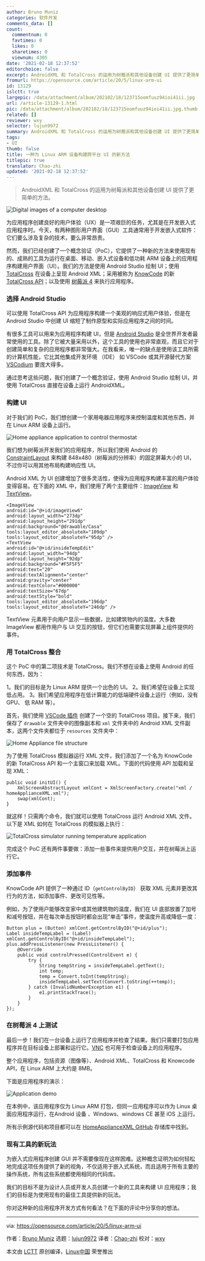 ```yaml
---
author: Bruno Muniz
categories: 软件开发
comments_data: []
count:
  commentnum: 0
  favtimes: 0
  likes: 0
  sharetimes: 0
  viewnum: 4305
date: '2021-02-18 12:37:52'
editorchoice: false
excerpt: AndroidXML 和 TotalCross 的运用为树莓派和其他设备创建 UI 提供了更简单的方法。
fromurl: https://opensource.com/article/20/5/linux-arm-ui
id: 13129
islctt: true
largepic: /data/attachment/album/202102/18/123715oomfuuz94ioi41ii.jpg
url: /article-13129-1.html
pic: /data/attachment/album/202102/18/123715oomfuuz94ioi41ii.jpg.thumb.jpg
related: []
reviewer: wxy
selector: lujun9972
summary: AndroidXML 和 TotalCross 的运用为树莓派和其他设备创建 UI 提供了更简单的方法。
tags:
- UI
thumb: false
title: 一种为 Linux ARM 设备构建跨平台 UI 的新方法
titlepic: true
translator: Chao-zhi
updated: '2021-02-18 12:37:52'
---
```



> 
> AndroidXML 和 TotalCross 的运用为树莓派和其他设备创建 UI 提供了更简单的方法。
> 
> 
> 


![](/data/attachment/album/202102/18/123715oomfuuz94ioi41ii.jpg "Digital images of a computer desktop")


为应用程序创建良好的用户体验（UX）是一项艰巨的任务，尤其是在开发嵌入式应用程序时。今天，有两种图形用户界面（GUI）工具通常用于开发嵌入式软件：它们要么涉及复杂的技术，要么非常昂贵。


然而，我们已经创建了一个概念验证（PoC），它提供了一种新的方法来使用现有的、成熟的工具为运行在桌面、移动、嵌入式设备和低功耗 ARM 设备上的应用程序构建用户界面（UI）。我们的方法是使用 Android Studio 绘制 UI；使用 [TotalCross](https://totalcross.com/) 在设备上呈现 Android XML；采用被称为 [KnowCode](https://github.com/TotalCross/KnowCodeXML) 的新 [TotalCross API](https://yourapp.totalcross.com/knowcode-app)；以及使用 [树莓派 4](https://www.raspberrypi.org/) 来执行应用程序。


### 选择 Android Studio


可以使用 TotalCross API 为应用程序构建一个美观的响应式用户体验，但是在 Android Studio 中创建 UI 缩短了制作原型和实际应用程序之间的时间。


有很多工具可以用来为应用程序构建 UI，但是 [Android Studio](https://developer.android.com/studio) 是全世界开发者最常使用的工具。除了它被大量采用以外，这个工具的使用也非常直观，而且它对于创建简单和复杂的应用程序都非常强大。在我看来，唯一的缺点是使用该工具所需的计算机性能，它比其他集成开发环境 （IDE） 如 VSCode 或其开源替代方案 [VSCodium](https://vscodium.com/) 要庞大得多。


通过思考这些问题，我们创建了一个概念验证，使用 Android Studio 绘制 UI，并使用 TotalCross 直接在设备上运行 AndroidXML。


### 构建 UI


对于我们的 PoC，我们想创建一个家用电器应用程序来控制温度和其他东西，并在 Linux ARM 设备上运行。


![Home appliance application to control thermostat](/data/attachment/album/202102/18/123754nxtt51tgtg21jht5.png "Home appliance application to control thermostat")


我们想为树莓派开发我们的应用程序，所以我们使用 Android 的 [ConstraintLayout](https://codelabs.developers.google.com/codelabs/constraint-layout/index.html#0) 来构建 848x480（树莓派的分辨率）的固定屏幕大小的 UI，不过你可以用其他布局构建响应性 UI。


Android XML 为 UI 创建增加了很多灵活性，使得为应用程序构建丰富的用户体验变得容易。在下面的 XML 中，我们使用了两个主要组件：[ImageView](https://developer.android.com/reference/android/widget/ImageView) 和 [TextView](https://developer.android.com/reference/android/widget/TextView)。



```
<ImageView
android:id="@+id/imageView6"
android:layout_width="273dp"
android:layout_height="291dp"
android:background="@drawable/Casa"
tools:layout_editor_absoluteX="109dp"
tools:layout_editor_absoluteY="95dp" />
<TextView
android:id="@+id/insideTempEdit"
android:layout_width="94dp"
android:layout_height="92dp"
android:background="#F5F5F5"
android:text="20"
android:textAlignment="center"
android:gravity="center"
android:textColor="#000000"
android:textSize="67dp"
android:textStyle="bold"
tools:layout_editor_absoluteX="196dp"
tools:layout_editor_absoluteY="246dp" />

```

TextView 元素用于向用户显示一些数据，比如建筑物内的温度。大多数 ImageView 都用作用户与 UI 交互的按钮，但它们也需要实现屏幕上组件提供的事件。


### 用 TotalCross 整合


这个 PoC 中的第二项技术是 TotalCross。我们不想在设备上使用 Android 的任何东西，因为：


1。我们的目标是为 Linux ARM 提供一个出色的 UI。 2。我们希望在设备上实现低占用。 3。我们希望应用程序在低计算能力的低端硬件设备上运行（例如，没有 GPU、 低 RAM 等）。


首先，我们使用 [VSCode 插件](https://medium.com/totalcross-community/totalcross-plugin-for-vscode-4f45da146a0a) 创建了一个空的 TotalCross 项目。接下来，我们保存了 `drawable` 文件夹中的图像副本和 `xml` 文件夹中的 Android XML 文件副本，这两个文件夹都位于 `resources` 文件夹中：


![Home Appliance file structure](/data/attachment/album/202102/18/123754n22li8268d82s882.png "Home Appliance file structure")


为了使用 TotalCross 模拟器运行 XML 文件，我们添加了一个名为 KnowCode 的新 TotalCross API 和一个主窗口来加载 XML。下面的代码使用 API 加载和呈现 XML：



```
public void initUI() {
    XmlScreenAbstractLayout xmlCont = XmlScreenFactory.create("xml / homeApplianceXML.xml");
    swap(xmlCont);
}

```

就这样！只需两个命令，我们就可以使用 TotalCross 运行 Android XML 文件。以下是 XML 如何在 TotalCross 的模拟器上执行：


![TotalCross simulator running temperature application](/data/attachment/album/202102/18/123755zcjpqmjj7v4o7dol.png "TotalCross simulator running temperature application")


完成这个 PoC 还有两件事要做：添加一些事件来提供用户交互，并在树莓派上运行它。


### 添加事件


KnowCode API 提供了一种通过 ID（`getControlByID`） 获取 XML 元素并更改其行为的方法，如添加事件、更改可见性等。


例如，为了使用户能够改变家中或其他建筑物的温度，我们在 UI 底部放置了加号和减号按钮，并在每次单击按钮时都会出现“单击”事件，使温度升高或降低一度：



```
Button plus = (Button) xmlCont.getControlByID("@+id/plus");
Label insideTempLabel = (Label) xmlCont.getControlByID("@+id/insideTempLabel");
plus.addPressListener(new PressListener() {
    @Override
    public void controlPressed(ControlEvent e) {
        try {
            String tempString = insideTempLabel.getText();
            int temp;
            temp = Convert.toInt(tempString);
            insideTempLabel.setText(Convert.toString(++temp));
        } catch (InvalidNumberException e1) {
            e1.printStackTrace();
        }
    }
});

```

### 在树莓派 4 上测试


最后一步！我们在一台设备上运行了应用程序并检查了结果。我们只需要打包应用程序并在目标设备上部署和运行它。[VNC](https://tigervnc.org/) 也可用于检查设备上的应用程序。


整个应用程序，包括资源（图像等）、Android XML、TotalCross 和 Knowcode API，在 Linux ARM 上大约是 8MB。


下面是应用程序的演示：


![Application demo](/data/attachment/album/202102/18/123755iasg8auh22sk2d11.gif "Application demo")


在本例中，该应用程序仅为 Linux ARM 打包，但同一应用程序可以作为 Linux 桌面应用程序运行，在Android 设备 、Windows、windows CE 甚至 iOS 上运行。


所有示例源代码和项目都可以在 [HomeApplianceXML GitHub](https://github.com/TotalCross/HomeApplianceXML) 存储库中找到。


### 现有工具的新玩法


为嵌入式应用程序创建 GUI 并不需要像现在这样困难。这种概念证明为如何轻松地完成这项任务提供了新的视角，不仅适用于嵌入式系统，而且适用于所有主要的操作系统，所有这些系统都使用相同的代码库。


我们的目标不是为设计人员或开发人员创建一个新的工具来构建 UI 应用程序；我们的目标是为使用现有的最佳工具提供新的玩法。


你对这种新的应用程序开发方式有何看法？在下面的评论中分享你的想法。




---


via: <https://opensource.com/article/20/5/linux-arm-ui>


作者：[Bruno Muniz](https://opensource.com/users/brunoamuniz) 选题：[lujun9972](https://github.com/lujun9972) 译者：[Chao-zhi](https://github.com/Chao-zhi) 校对：[wxy](https://github.com/wxy)


本文由 [LCTT](https://github.com/LCTT/TranslateProject) 原创编译，[Linux中国](https://linux.cn/) 荣誉推出